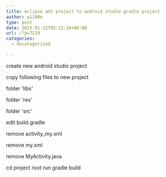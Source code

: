```yaml
---
title: eclipse adt project to android studio gradle project
author: w1100n
type: post
date: 2015-01-12T05:12:34+00:00
url: /?p=7219
categories:
  - Uncategorized

---
```

create new android studio project

copy following files to new project

folder 'libs'

folder 'res'

folder 'src'


edit build.gradle

remove activity_my.xml

remove my.xml

remove MyActivity.java


cd project root run gradle build


